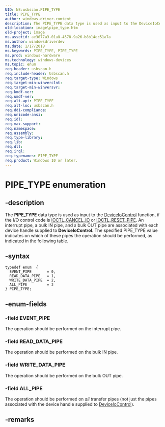 ```yaml
---
UID: NE:usbscan.PIPE_TYPE
title: PIPE_TYPE
author: windows-driver-content
description: The PIPE_TYPE data type is used as input to the DeviceIoControl function, if the I/O control code is IOCTL_CANCEL_IO or IOCTL_RESET_PIPE.
old-location: image\pipe_type.htm
old-project: image
ms.assetid: ae3077a3-01a8-4578-9a26-b8b14ec51a7a
ms.author: windowsdriverdev
ms.date: 1/17/2018
ms.keywords: PIPE_TYPE, PIPE_TYPE
ms.prod: windows-hardware
ms.technology: windows-devices
ms.topic: enum
req.header: usbscan.h
req.include-header: Usbscan.h
req.target-type: Windows
req.target-min-winverclnt: 
req.target-min-winversvr: 
req.kmdf-ver: 
req.umdf-ver: 
req.alt-api: PIPE_TYPE
req.alt-loc: usbscan.h
req.ddi-compliance: 
req.unicode-ansi: 
req.idl: 
req.max-support: 
req.namespace: 
req.assembly: 
req.type-library: 
req.lib: 
req.dll: 
req.irql: 
req.typenames: PIPE_TYPE
req.product: Windows 10 or later.
---
```


# PIPE_TYPE enumeration



## -description
The <b>PIPE_TYPE</b> data type is used as input to the <a href="https://msdn.microsoft.com/1d35c087-6672-4fc6-baa1-a886dd9d3878">DeviceIoControl</a> function, if the I/O control code is <a href="..\usbscan\ni-usbscan-ioctl_cancel_io.md">IOCTL_CANCEL_IO</a> or <a href="..\usbscan\ni-usbscan-ioctl_reset_pipe.md">IOCTL_RESET_PIPE</a>. An interrupt pipe, a bulk IN pipe, and a bulk OUT pipe are associated with each device handle supplied to <b>DeviceIoControl</b>. The specified PIPE_TYPE value indicates on which of these pipes the operation should be performed, as indicated in the following table. 



## -syntax

````
typedef enum  { 
  EVENT_PIPE       = 0,
  READ_DATA_PIPE   = 1,
  WRITE_DATA_PIPE  = 2,
  ALL_PIPE         = 3
} PIPE_TYPE;
````


## -enum-fields

### -field EVENT_PIPE

The operation should be performed on the interrupt pipe.


### -field READ_DATA_PIPE

The operation should be performed on the bulk IN pipe.


### -field WRITE_DATA_PIPE

The operation should be performed on the bulk OUT pipe.


### -field ALL_PIPE

The operation should be performed on <i>all</i> transfer pipes (not just the pipes associated with the device handle supplied to <a href="https://msdn.microsoft.com/1d35c087-6672-4fc6-baa1-a886dd9d3878">DeviceIoControl</a>).


## -remarks
